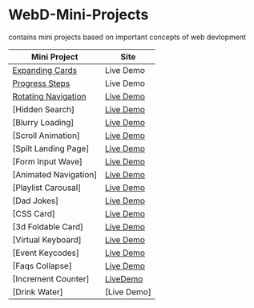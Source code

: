 # WebD-Mini-Projects
contains mini projects based on important concepts of web devlopment

| Mini Project  | Site          |
| ------------- | ------------- |
| [Expanding Cards](https://github.com/Shiw2807/WebD-Mini-Projects/tree/main/Day01_Expanding%20Cards) | Live Demo   |
| [Progress Steps](https://github.com/Shiw2807/WebD-Mini-Projects/tree/main/Day02_Progress%20Steps)  | Live Demo   |
| [Rotating Navigation](https://github.com/Shiw2807/WebD-Mini-Projects/tree/main/Day03_RotatingNavigation) | [Live Demo](https://day03-rotating-navigation-animation.netlify.app/) |
| [Hidden Search] | [Live Demo](https://day04-hidden-search.netlify.app/)  |
| [Blurry Loading] | [Live Demo](https://day05-blurry-loading.netlify.app/) | 
| [Scroll Animation] | [Live Demo](https://day06-scroll-animation.netlify.app/)  |
| [Spilt Landing Page] | [Live Demo](https://day07-split-landing-pagee.netlify.app/) |
| [Form Input Wave] | [Live Demo](https://day08-form-inputt-wave.netlify.app/) |
| [Animated Navigation] | [Live Demo](https://day09-animated-navigation.netlify.app/) |
| [Playlist Carousal] | [Live Demo](https://day10-playlist-carousal.netlify.app/) |
| [Dad Jokes] | [Live Demo](https://day11-dad-jokes.netlify.app/) |
| [CSS Card]  | [Live Demo](https://day12-css-card.netlify.app/) |
| [3d Foldable Card] | [Live Demo](https://day13-3d-foldable-card.netlify.app/) |
| [Virtual Keyboard] | [Live Demo](https://day14-virtual-keyboard.netlify.app/) |
| [Event Keycodes] | [Live Demo](https://day15-event-keycodes.netlify.app/) |
| [Faqs Collapse]  | [Live Demo](https://day16-faqs-collapse.netlify.app/) |
| [Increment Counter] | [LiveDemo](https://day17-increment-counter.netlify.app/) |
| [Drink Water] | [Live Demo] |


